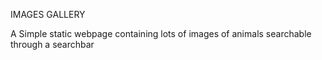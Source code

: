 IMAGES GALLERY

A Simple static webpage containing lots of images of animals searchable through a searchbar
